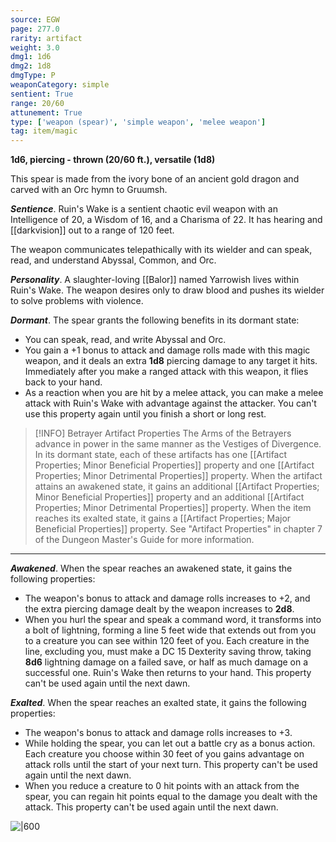 ```yaml
---
source: EGW
page: 277.0
rarity: artifact
weight: 3.0
dmg1: 1d6
dmg2: 1d8
dmgType: P
weaponCategory: simple
sentient: True
range: 20/60
attunement: True
type: ['weapon (spear)', 'simple weapon', 'melee weapon']
tag: item/magic
---
```


**1d6, piercing - thrown (20/60 ft.), versatile (1d8)**

This spear is made from the ivory bone of an ancient gold dragon and carved with an Orc hymn to Gruumsh.

**_Sentience_**. Ruin's Wake is a sentient chaotic evil weapon with an Intelligence of 20, a Wisdom of 16, and a Charisma of 22. It has hearing and [[darkvision]] out to a range of 120 feet.

The weapon communicates telepathically with its wielder and can speak, read, and understand Abyssal, Common, and Orc.

**_Personality_**. A slaughter-loving [[Balor]] named Yarrowish lives within Ruin's Wake. The weapon desires only to draw blood and pushes its wielder to solve problems with violence.

**_Dormant_**. The spear grants the following benefits in its dormant state:

- You can speak, read, and write Abyssal and Orc.
- You gain a +1 bonus to attack and damage rolls made with this magic weapon, and it deals an extra **1d8** piercing damage to any target it hits. Immediately after you make a ranged attack with this weapon, it flies back to your hand.
- As a reaction when you are hit by a melee attack, you can make a melee attack with Ruin's Wake with advantage against the attacker. You can't use this property again until you finish a short or long rest.


> [!INFO] Betrayer Artifact Properties
>The Arms of the Betrayers advance in power in the same manner as the Vestiges of Divergence. In its dormant state, each of these artifacts has one [[Artifact Properties; Minor Beneficial Properties]] property and one [[Artifact Properties; Minor Detrimental Properties]] property. When the artifact attains an awakened state, it gains an additional [[Artifact Properties; Minor Beneficial Properties]] property and an additional [[Artifact Properties; Minor Detrimental Properties]] property. When the item reaches its exalted state, it gains a [[Artifact Properties; Major Beneficial Properties]] property. See "Artifact Properties" in chapter 7 of the Dungeon Master's Guide for more information.

---

**_Awakened_**. When the spear reaches an awakened state, it gains the following properties:

- The weapon's bonus to attack and damage rolls increases to +2, and the extra piercing damage dealt by the weapon increases to **2d8**.
- When you hurl the spear and speak a command word, it transforms into a bolt of lightning, forming a line 5 feet wide that extends out from you to a creature you can see within 120 feet of you. Each creature in the line, excluding you, must make a DC 15 Dexterity saving throw, taking **8d6** lightning damage on a failed save, or half as much damage on a successful one. Ruin's Wake then returns to your hand. This property can't be used again until the next dawn.

**_Exalted_**. When the spear reaches an exalted state, it gains the following properties:

- The weapon's bonus to attack and damage rolls increases to +3.
- While holding the spear, you can let out a battle cry as a bonus action. Each creature you choose within 30 feet of you gains advantage on attack rolls until the start of your next turn. This property can't be used again until the next dawn.
- When you reduce a creature to 0 hit points with an attack from the spear, you can regain hit points equal to the damage you dealt with the attack. This property can't be used again until the next dawn.


![|600]()